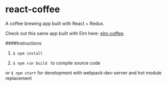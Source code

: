 react-coffee
===========
A coffee brewing app built with React + Redux.

Check out this same app built with Elm here: <a href="https://github.com/andybangs/elm-coffee">elm-coffee</a>.

####Instructions
  
1. ```$ npm install```

2. ```$ npm run build ``` to compile source code    
   
  *or*  ```$ npm start``` for development with webpack-dev-server and hot module replacement
